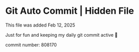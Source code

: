 # Git Auto Commit | Hidden File

This file was added Feb 12, 2025

Just for fun and keeping my daily git commit active 🤪

commit number: 808170
